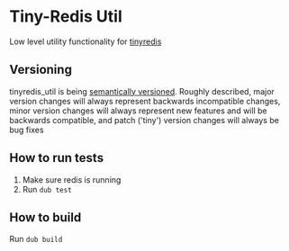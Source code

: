 # Tiny-Redis Util
Low level utility functionality for [tinyredis](https://github.com/adilbaig/Tiny-Redis)


## Versioning
tinyredis_util is being [semantically versioned](http://semver.org). Roughly described, major version changes will always represent backwards incompatible changes, minor version changes will always represent new features and will be backwards compatible, and patch ('tiny') version changes will always be bug fixes

## How to run tests
1. Make sure redis is running
2. Run `dub test`

## How to build
Run `dub build`
